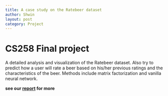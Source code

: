 ```yaml
---
title: A case study on the Ratebeer dataset
author: Shwin
layout: post
category: Project
---
```


# CS258 Final project

A detailed analysis and visualization of the Ratebeer dataset. Also try to predict how a user will rate a beer based on his/her previous ratings and the characteristics of the beer. Methods include matrix factorization and vanilla neural network.

**see our [report](https://drive.google.com/file/d/1VGz4OSe89bHpSG1SYx6yQ1hW25A5cYGA/view?usp=sharing) for more**

